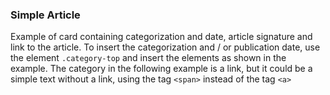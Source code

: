 ### Simple Article

Example of card containing categorization and date, article signature and link to the article. 
To insert the categorization and / or publication date, use the element `.category-top` and insert the elements as shown in the example. The category in the following example is a link, but it could be a simple text without a link, using the tag `<span>` instead of the tag `<a>`

<!-- STORY -->